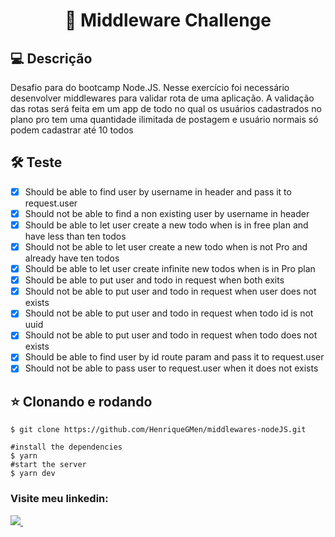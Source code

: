 <h1 align=center> 🚀 Middleware Challenge </h1>


## 💻 Descrição

Desafio para do bootcamp Node.JS. Nesse exercício foi necessário desenvolver middlewares para validar rota de uma aplicação. 
A validação das rotas será feita em um app de todo no qual os usuários cadastrados no plano pro tem uma quantidade ilimitada de postagem e usuário normais só podem cadastrar até 10 todos

## 🛠️ Teste
- [x] Should be able to find user by username in header and pass it to request.user
- [x] Should not be able to find a non existing user by username in header
- [x] Should be able to let user create a new todo when is in free plan and have less than ten todos
- [x] Should not be able to let user create a new todo when is not Pro and already have ten todos
- [x] Should be able to let user create infinite new todos when is in Pro plan
- [x] Should be able to put user and todo in request when both exits
- [x] Should not be able to put user and todo in request when user does not exists
- [x] Should not be able to put user and todo in request when todo id is not uuid
- [x] Should not be able to put user and todo in request when todo does not exists
- [x] Should be able to find user by id route param and pass it to request.user
- [x] Should not be able to pass user to request.user when it does not exists

## ⭐ Clonando e rodando
```
$ git clone https://github.com/HenriqueGMen/middlewares-nodeJS.git
```

```
#install the dependencies
$ yarn
#start the server
$ yarn dev
```

### Visite meu linkedin:
  <a href="https://www.linkedin.com/in/carlos-henrique-gomes-mendon%C3%A7a-8614aa93/">
    <img src="https://img.shields.io/badge/linkedin-%230077B5.svg?&style=for-the-badge&logo=linkedin&logoColor=white" />
  </a>&nbsp;&nbsp;
